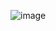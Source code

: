 ![image](https://user-images.githubusercontent.com/52594760/119285245-9499b500-bc7c-11eb-8506-d8d019434828.png)
